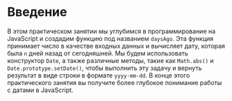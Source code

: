 # Введение

В этом практическом занятии мы углубимся в программирование на JavaScript и создадим функцию под названием `daysAgo`. Эта функция принимает число в качестве входных данных и вычисляет дату, которая была `n` дней назад от сегодняшней. Мы будем использовать конструктор `Date`, а также различные методы, такие как `Math.abs()` и `Date.prototype.setDate()`, чтобы выполнить эту задачу и вернуть результат в виде строки в формате `yyyy-mm-dd`. В конце этого практического занятия вы получите более глубокое понимание работы с датами в JavaScript.
